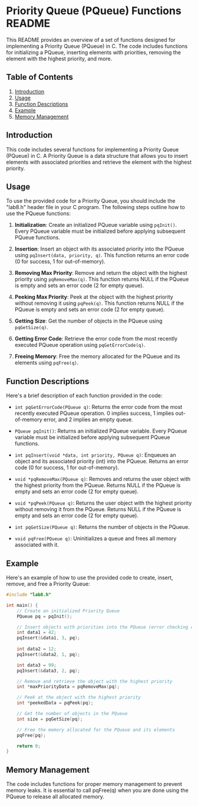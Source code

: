 # Priority Queue (PQueue) Functions README

This README provides an overview of a set of functions designed for implementing a Priority Queue (PQueue) in C. The code includes functions for initializing a PQueue, inserting elements with priorities, removing the element with the highest priority, and more.

## Table of Contents

1. [Introduction](#introduction)
2. [Usage](#usage)
3. [Function Descriptions](#function-descriptions)
4. [Example](#example)
5. [Memory Management](#memory-management)

## Introduction

This code includes several functions for implementing a Priority Queue (PQueue) in C. A Priority Queue is a data structure that allows you to insert elements with associated priorities and retrieve the element with the highest priority.

## Usage

To use the provided code for a Priority Queue, you should include the "lab8.h" header file in your C program. The following steps outline how to use the PQueue functions:

1. **Initialization**: Create an initialized PQueue variable using `pqInit()`. Every PQueue variable must be initialized before applying subsequent PQueue functions.

2. **Insertion**: Insert an object with its associated priority into the PQueue using `pqInsert(data, priority, q)`. This function returns an error code (0 for success, 1 for out-of-memory).

3. **Removing Max Priority**: Remove and return the object with the highest priority using `pqRemoveMax(q)`. This function returns NULL if the PQueue is empty and sets an error code (2 for empty queue).

4. **Peeking Max Priority**: Peek at the object with the highest priority without removing it using `pqPeek(q)`. This function returns NULL if the PQueue is empty and sets an error code (2 for empty queue).

5. **Getting Size**: Get the number of objects in the PQueue using `pqGetSize(q)`.

6. **Getting Error Code**: Retrieve the error code from the most recently executed PQueue operation using `pqGetErrorCode(q)`.

7. **Freeing Memory**: Free the memory allocated for the PQueue and its elements using `pqFree(q)`.

## Function Descriptions

Here's a brief description of each function provided in the code:

- `int pqGetErrorCode(PQueue q)`: Returns the error code from the most recently executed PQueue operation. 0 implies success, 1 implies out-of-memory error, and 2 implies an empty queue.

- `PQueue pqInit()`: Returns an initialized PQueue variable. Every PQueue variable must be initialized before applying subsequent PQueue functions.

- `int pqInsert(void *data, int priority, PQueue q)`: Enqueues an object and its associated priority (int) into the PQueue. Returns an error code (0 for success, 1 for out-of-memory).

- `void *pqRemoveMax(PQueue q)`: Removes and returns the user object with the highest priority from the PQueue. Returns NULL if the PQueue is empty and sets an error code (2 for empty queue).

- `void *pqPeek(PQueue q)`: Returns the user object with the highest priority without removing it from the PQueue. Returns NULL if the PQueue is empty and sets an error code (2 for empty queue).

- `int pqGetSize(PQueue q)`: Returns the number of objects in the PQueue.

- `void pqFree(PQueue q)`: Uninitializes a queue and frees all memory associated with it.

## Example

Here's an example of how to use the provided code to create, insert, remove, and free a Priority Queue:

```c
#include "lab8.h"

int main() {
    // Create an initialized Priority Queue
    PQueue pq = pqInit();

    // Insert objects with priorities into the PQueue (error checking omitted for brevity)
    int data1 = 42;
    pqInsert(&data1, 3, pq);
    
    int data2 = 12;
    pqInsert(&data2, 1, pq);

    int data3 = 99;
    pqInsert(&data3, 2, pq);

    // Remove and retrieve the object with the highest priority
    int *maxPriorityData = pqRemoveMax(pq);

    // Peek at the object with the highest priority
    int *peekedData = pqPeek(pq);

    // Get the number of objects in the PQueue
    int size = pqGetSize(pq);

    // Free the memory allocated for the PQueue and its elements
    pqFree(pq);

    return 0;
}

```

## Memory Management

The code includes functions for proper memory management to prevent memory leaks. It is essential to call pqFree(q) when you are done using the PQueue to release all allocated memory.